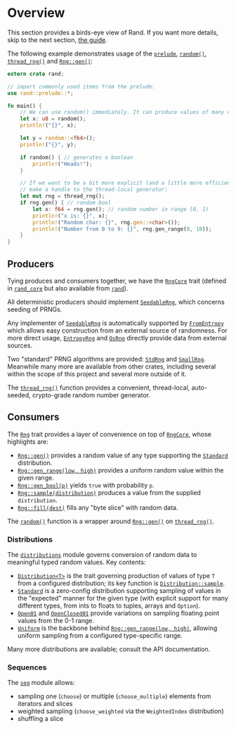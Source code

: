 # Overview

This section provides a birds-eye view of Rand. If you want more details,
skip to the next section, [the guide](guide.md).

The following example demonstrates usage of the [`prelude`], [`random()`],
[`thread_rng()`] and [`Rng::gen()`]:

```rust
extern crate rand;

// import commonly used items from the prelude:
use rand::prelude::*;

fn main() {
    // We can use random() immediately. It can produce values of many common types:
    let x: u8 = random();
    println!("{}", x);

    let y = random::<f64>();
    println!("{}", y);

    if random() { // generates a boolean
        println!("Heads!");
    }

    // If we want to be a bit more explicit (and a little more efficient) we can
    // make a handle to the thread-local generator:
    let mut rng = thread_rng();
    if rng.gen() { // random bool
        let x: f64 = rng.gen(); // random number in range [0, 1)
        println!("x is: {}", x);
        println!("Random char: {}", rng.gen::<char>());
        println!("Number from 0 to 9: {}", rng.gen_range(0, 10));
    }
}
```

## Producers

Tying produces and consumers together, we have the [`RngCore`] trait
(defined in [`rand_core`] but also available from [`rand`]).

All deterministic producers should implement [`SeedableRng`], which concerns
seeding of PRNGs.

Any implementer of [`SeedableRng`] is automatically supported by [`FromEntropy`]
which allows easy construction from an external source of randomness. For more
direct usage, [`EntropyRng`] and [`OsRng`] directly provide data from external
sources.

Two "standard" PRNG algorithms are provided: [`StdRng`] and [`SmallRng`].
Meanwhile many more are available from other crates, including several within
the scope of this project and several more outside of it.

The [`thread_rng()`] function provides a convenient, thread-local, auto-seeded,
crypto-grade random number generator.

## Consumers

The [`Rng`] trait provides a layer of convenience on top of [`RngCore`], whose
highlights are:

-   [`Rng::gen()`] provides a random value of any type supporting the [`Standard`] distribution.
-   [`Rng::gen_range(low, high)`] provides a uniform random value within the given range.
-   [`Rng::gen_bool(p)`] yields `true` with probability `p`.
-   [`Rng::sample(distribution)`] produces a value from the supplied `distribution`.
-   [`Rng::fill(dest)`] fills any "byte slice" with random data.

The [`random()`] function is a wrapper around [`Rng::gen()`] on [`thread_rng()`].

### Distributions

The [`distributions`] module governs conversion of random data to meaningful typed
random values. Key contents:

-   [`Distribution<T>`] is the trait governing production of values of type `T`
    from a configured distribution; its key function is [`Distribution::sample`].
-   [`Standard`] is a zero-config distribution supporting sampling of values in
    the "expected" manner for the given type (with explicit support for many
    different types, from ints to floats to tuples, arrays and `Option`).
-   [`Open01`] and [`OpenClosed01`] provide variations on sampling floating point
    values from the 0-1 range.
-   [`Uniform`] is the backbone behind [`Rng::gen_range(low, high)`], allowing uniform sampling
    from a configured type-specific range.

Many more distributions are available; consult the API documentation.

### Sequences

The [`seq`] module allows:

-   sampling one (`choose`) or multiple (`choose_multiple`) elements from iterators and slices
-   weighted sampling (`choose_weighted` via the `WeightedIndex` distribution)
-   shuffling a slice

[`prelude`]: ../rand/rand/prelude/index.html
[`distributions`]: ../rand/rand/distributions/index.html
[`Rng::gen_range(low, high)`]: ../rand/rand/trait.Rng.html#method.gen_range
[`random()`]: ../rand/rand/fn.random.html
[`Rng::fill(dest)`]: ../rand/rand/trait.Rng.html#method.fill
[`Rng::gen_bool(p)`]: ../rand/rand/trait.Rng.html#method.gen_bool
[`Rng::gen()`]: ../rand/rand/trait.Rng.html#method.gen
[`Rng::shuffle`]: ../rand/rand/trait.Rng.html#method.shuffle
[`RngCore`]: ../rand/rand/trait.RngCore.html
[`Rng`]: ../rand/rand/trait.Rng.html
[`Rng::fill(dest)`]: ../rand/rand/trait.Rng.html#method.fill
[`Rng::sample(distribution)`]: ../rand/rand/trait.Rng.html#method.sample
[`SeedableRng`]: ../rand/rand/trait.SeedableRng.html
[`seq`]: ../rand/rand/seq/index.html
[`SmallRng`]: ../rand/rand/rngs/struct.SmallRng.html
[`StdRng`]: ../rand/rand/rngs/struct.StdRng.html
[`thread_rng()`]: ../rand/rand/fn.thread_rng.html
[`Standard`]: ../rand/rand/distributions/struct.Standard.html
[`Uniform`]: ../rand/rand/distributions/struct.Uniform.html
[`rand`]: https://crates.io/crates/rand
[`rand_core`]: https://crates.io/crates/rand_core
[`FromEntropy`]: ../rand/rand/trait.FromEntropy.html
[`EntropyRng`]: ../rand/rand/rngs/struct.EntropyRng.html
[`Distribution<T>`]: ../rand/rand/distributions/trait.Distribution.html
[`Distribution::sample`]: ../rand/rand/distributions/trait.Distribution.html#tymethod.sample
[`Open01`]: ../rand/rand/distributions/struct.Open01.html
[`OpenClosed01`]: ../rand/rand/distributions/struct.OpenClosed01.html
[`OsRng`]: ../rand/rand/rngs/struct.OsRng.html
